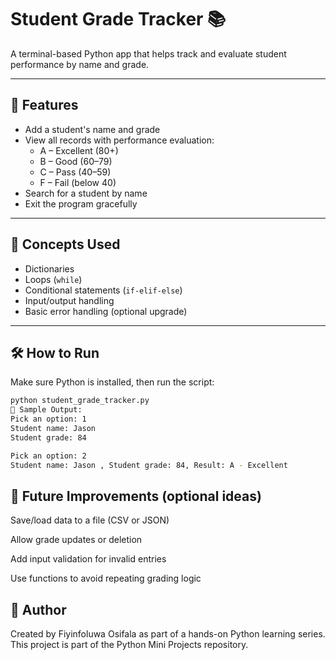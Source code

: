 # Student Grade Tracker 📚

A terminal-based Python app that helps track and evaluate student performance by name and grade.

---

## 🎯 Features

- Add a student's name and grade
- View all records with performance evaluation:
  - A – Excellent (80+)
  - B – Good (60–79)
  - C – Pass (40–59)
  - F – Fail (below 40)
- Search for a student by name
- Exit the program gracefully

---

## 🧠 Concepts Used

- Dictionaries
- Loops (`while`)
- Conditional statements (`if-elif-else`)
- Input/output handling
- Basic error handling (optional upgrade)

---

## 🛠 How to Run

Make sure Python is installed, then run the script:

```bash
python student_grade_tracker.py
📝 Sample Output: 
Pick an option: 1
Student name: Jason
Student grade: 84

Pick an option: 2
Student name: Jason , Student grade: 84, Result: A - Excellent
```

## 🚀 Future Improvements (optional ideas)
Save/load data to a file (CSV or JSON)

Allow grade updates or deletion

Add input validation for invalid entries

Use functions to avoid repeating grading logic

## 👤 Author
Created by Fiyinfoluwa Osifala as part of a hands-on Python learning series.
This project is part of the Python Mini Projects repository.

